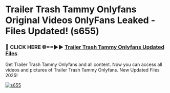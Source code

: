 # Trailer Trash Tammy Onlyfans Original Videos 0nlyFans Leaked - Files Updated! (s655)

<h3>🔴 CLICK HERE 🌐==►► <a href="https://tinyurl.com/x26r9saj" rel="nofollow">Trailer Trash Tammy Onlyfans Updated Files</a></h3>

Get Trailer Trash Tammy Onlyfans and all content. Now you can access all videos and pictures of Trailer Trash Tammy Onlyfans. New Updated Files 2025!

[![s655](https://i.imgur.com/LkgZPqh.gif)](https://tinyurl.com/x26r9saj)
